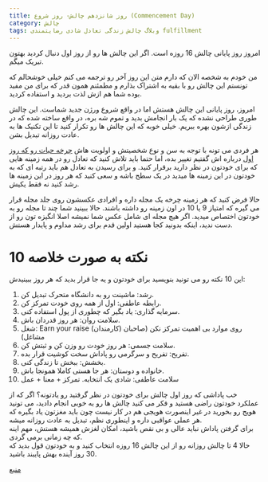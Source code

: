```yaml
---
title: روز شانزدهم چالش- روز شروع (Commencement Day)
category: چالش
tags: وبلاگ چالش زندگی تعادل شادی رضایتمندی fulfillment 
---
```


امروز روز پایانی چالش 16 روزه است. اگر این چالش ها رو از روز اول دنبال کردید بهتون تبریک میگم.<br>

من خودم به شخصه الان که دارم متن این روز آخر رو ترجمه می کنم خیلی خوشحالم که تونستم این چالش رو با بقیه به اشتراک بذارم و مطمئنم همون قدر که برای من مفید بوده شما هم ازش لذت بردید و استفاده کردید.<br>

امروز، روز پایانی این چالش هستش اما در واقع شروع ورژن جدید شماست. این چالش طوری طراحی نشده که یک بار انجامش بدید و تموم شه بره، در واقع ساخته شده که در زندگی ازشون بهره ببریم. خیلی خوبه که این چالش ها رو تکرار کنید تا این تکنیک ها به عادت روزانه تبدیل بشن.<br>

هر فردی می تونه با توجه به سن و نوع شخصیتش و اولویت هاش [چرخه حیات رو که روز اول](http://spacelover.net/wheel-of-life.html) درباره اش گفتیم تغییر بده، اما حتما باید تلاش کنید که تعادل رو در همه زمینه هایی که برای خودتون در نظر دارید برقرار کنید. و برای رسیدن به تعادل هم باید رتبه ای که به خودتون در این زمینه ها میدید در یک سطح باشه و سعی کنید که هر روز در این زمینه ها رشد کنید نه فقط یکیش.<br>

حالا فرض کنید که هر زمینه چرخه یک مجله داره و افرادی عکسشون روی جلد مجله قرار می گیره که امتیاز 9 یا 10 در اون زمینه رو داشته باشند. حالا ببینید شما چند تا مجله رو به خودتون اختصاص میدید. اگر هیچ مجله ای شامل عکس شما نمیشه اصلا انگیزه تون رو از دست ندید، اینکه بدونید کجا هستید اولین قدم برای رشد مداوم و پایدار هستش.<br>

# 10 نکته به صورت خلاصه

این 10 نکته رو می تونید بنویسید برای خودتون و یه جا قرار بدید که هر روز ببینیدش:
1.	رشد: ماشینت رو به دانشگاه متحرک تبدیل کن.
2.	رابطه عاطفی: اول از همه روی خودت تمرکز کن.
3.	سرمایه گذاری: یاد بگیر که چطوری از پول استفاده کنی.
4.	سلامت روان: هر روز قدردان باش.
5.	شغل: Earn your raise (کارمندان) روی موارد بی اهمیت تمرکز نکن (صاحبان مشاغل)
6.	سلامت جسمی: هر روز خودت رو وزن کن و ثبتش کن.
7.	تفریح: تفریح و سرگرمی رو پاداش سخت کوشیت قرار بده.
8.	بخشش: ببخش تا زندگی کنی.
9.	خانواده و دوستان: هر جا هستی کاملا همونجا باش.
10.	سلامت عاطفی: شادی یک انتخابه. تمرکز + معنا + عمل


خب پاداشی که روز اول چالش برای خودتون در نظر گرفتید رو یادتونه؟ اگر که از عملکرد خودتون راضی هستید و فکر می کنید چالش ها رو به خوبی انجام دادید،  می تونید هویج رو بخورید در غیر اینصورت هویجی هم در کار نیست چون باید مغزتون یاد بگیره که هر عملی عواقبی داره و اینطوری نظم، تبدیل به عادت روزانه میشه. <br>
برای گرفتن پاداش نباید عالی و بی نقص باشید، امکان لغزش همیشه هستش، مهم اینه که چه زمانی برمی گردی.<br>
حالا 4 تا چالش روزانه رو از این چالش 16 روزه انتخاب کنید و به خودتون قول بدید که 30 روز آینده بهش پایبند باشید.<br>

[منبع](https://titaniumsuccess.com/podcast/living-a-world-class-life/)





